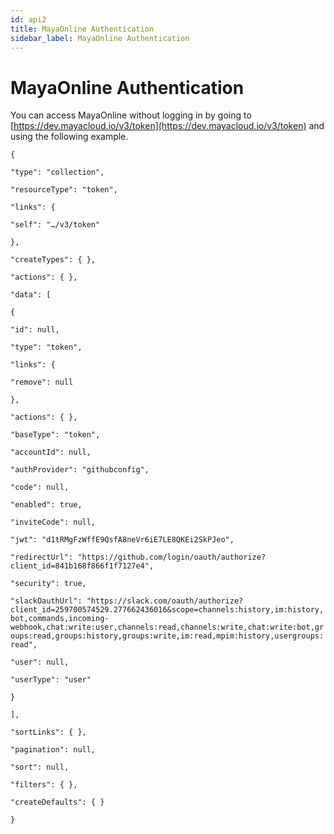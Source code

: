```yaml
---
id: api2
title: MayaOnline Authentication
sidebar_label: MayaOnline Authentication
---
```


# MayaOnline Authentication

You can access MayaOnline without logging in by going to [https://dev.mayacloud.io/v3/token](https://dev.mayacloud.io/v3/token) and using the following example.

`{`

`"type": "collection",`

`"resourceType": "token",`

`"links": {`

`"self": "…/v3/token"`

`},`

`"createTypes": { },`

`"actions": { },`

`"data": [`

`{`

`"id": null,`

`"type": "token",`

`"links": {`

`"remove": null`

`},`

`"actions": { },`

`"baseType": "token",`

`"accountId": null,`

`"authProvider": "githubconfig",`

`"code": null,`

`"enabled": true,`

`"inviteCode": null,`

`"jwt": "d1tRMgFzWffE9QsfA8neVr6iE7LE8QKEi2SkPJeo",`

`"redirectUrl": "https://github.com/login/oauth/authorize?client_id=841b168f866f1f7127e4",`

`"security": true,`

`"slackOauthUrl": "https://slack.com/oauth/authorize?client_id=259700574529.277662436016&scope=channels:history,im:history,bot,commands,incoming-webhook,chat:write:user,channels:read,channels:write,chat:write:bot,groups:read,groups:history,groups:write,im:read,mpim:history,usergroups:read",`

`"user": null,`

`"userType": "user"`

`}`

`],`

`"sortLinks": { },`

`"pagination": null,`

`"sort": null,`

`"filters": { },`

`"createDefaults": { }`

`}`

